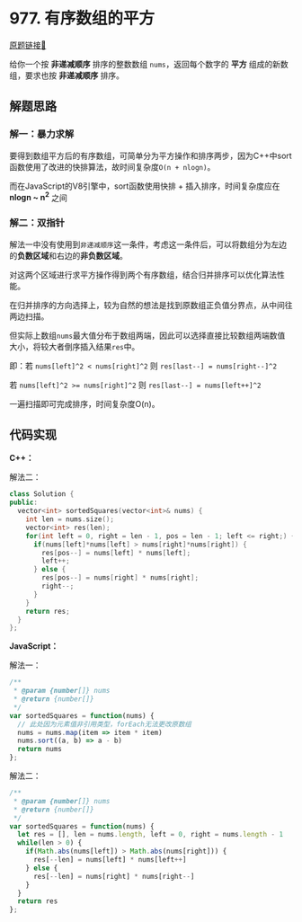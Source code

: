 # 977. 有序数组的平方
[原题链接🔗](https://leetcode-cn.com/problems/squares-of-a-sorted-array/)  

给你一个按 **非递减顺序** 排序的整数数组 `nums`，返回每个数字的 **平方** 组成的新数组，要求也按 **非递减顺序** 排序。

## 解题思路

### 解一：暴力求解
要得到数组平方后的有序数组，可简单分为平方操作和排序两步，因为C++中sort函数使用了改进的快排算法，故时间复杂度`O(n + nlogn)`。

而在JavaScript的V8引擎中，sort函数使用快排 + 插入排序，时间复杂度应在 **nlogn ~ n<sup>2</sup>** 之间

### 解二：双指针
解法一中没有使用到`非递减顺序`这一条件，考虑这一条件后，可以将数组分为左边的**负数区域**和右边的**非负数区域**。

对这两个区域进行求平方操作得到两个有序数组，结合归并排序可以优化算法性能。

在归并排序的方向选择上，较为自然的想法是找到原数组正负值分界点，从中间往两边扫描。

但实际上数组`nums`最大值分布于数组两端，因此可以选择直接比较数组两端数值大小，将较大者倒序插入结果`res`中。

即：若 `nums[left]^2 < nums[right]^2` 则 `res[last--] = nums[right--]^2`

若 `nums[left]^2 >= nums[right]^2` 则 `res[last--] = nums[left++]^2`

一遍扫描即可完成排序，时间复杂度O(n)。

## 代码实现

**C++：**

解法二：
```C++
class Solution {
public:
  vector<int> sortedSquares(vector<int>& nums) {
    int len = nums.size();
    vector<int> res(len);
    for(int left = 0, right = len - 1, pos = len - 1; left <= right;) {
      if(nums[left]*nums[left] > nums[right]*nums[right]) {
        res[pos--] = nums[left] * nums[left];
        left++;
      } else {
        res[pos--] = nums[right] * nums[right];
        right--;
      }
    }
    return res;
  }
};
```

**JavaScript：**

解法一：
```javascript
/**
 * @param {number[]} nums
 * @return {number[]}
 */
var sortedSquares = function(nums) {
  // 此处因为元素值非引用类型，forEach无法更改原数组
  nums = nums.map(item => item * item)
  nums.sort((a, b) => a - b)
  return nums
};
```

解法二：
```javascript
/**
 * @param {number[]} nums
 * @return {number[]}
 */
var sortedSquares = function(nums) {
  let res = [], len = nums.length, left = 0, right = nums.length - 1
  while(len > 0) {
    if(Math.abs(nums[left]) > Math.abs(nums[right])) {
      res[--len] = nums[left] * nums[left++]
    } else {
      res[--len] = nums[right] * nums[right--]
    }
  }
  return res
};
```